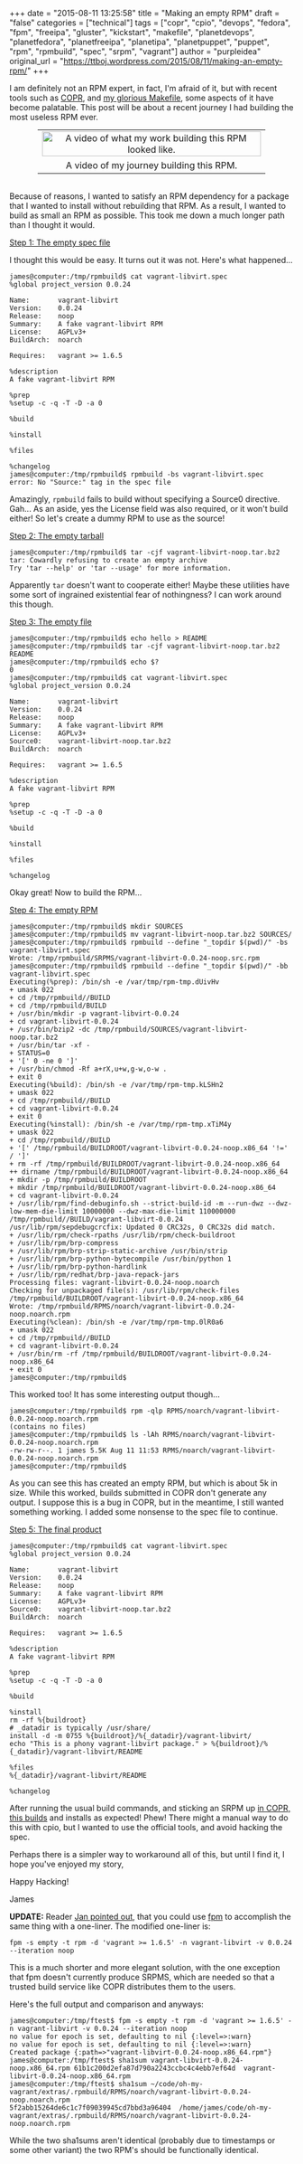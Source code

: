 +++
date = "2015-08-11 13:25:58"
title = "Making an empty RPM"
draft = "false"
categories = ["technical"]
tags = ["copr", "cpio", "devops", "fedora", "fpm", "freeipa", "gluster", "kickstart", "makefile", "planetdevops", "planetfedora", "planetfreeipa", "planetipa", "planetpuppet", "puppet", "rpm", "rpmbuild", "spec", "srpm", "vagrant"]
author = "purpleidea"
original_url = "https://ttboj.wordpress.com/2015/08/11/making-an-empty-rpm/"
+++

I am definitely not an RPM expert, in fact, I'm afraid of it, but with recent tools such as <a href="https://copr.fedoraproject.org/coprs/purpleidea/oh-my-vagrant/">COPR</a>, and <a href="/blog/2014/01/20/building-base-images-for-vagrant-with-a-makefile/">my glorious Makefile</a>, some aspects of it have become palatable. This post will be about a recent journey I had building the most useless RPM ever.

<table style="text-align:center; width:80%; margin:0 auto;"><tr><td><a href="cat-typing.gif"><img class="size-full wp-image-1128" src="cat-typing.gif" alt="A video of what my work building this RPM looked like." width="100%" height="100%" /></a></td></tr><tr><td> A video of my journey building this RPM.</td></tr></table></br />

Because of reasons, I wanted to satisfy an RPM dependency for a package that I wanted to install without rebuilding that RPM. As a result, I wanted to build as small an RPM as possible. This took me down a much longer path than I thought it would.

<span style="text-decoration:underline;">Step 1: The empty spec file</span>

I thought this would be easy. It turns out it was not. Here's what happened...
```
james@computer:/tmp/rpmbuild$ cat vagrant-libvirt.spec
%global project_version 0.0.24

Name:       vagrant-libvirt
Version:    0.0.24
Release:    noop
Summary:    A fake vagrant-libvirt RPM
License:    AGPLv3+
BuildArch:  noarch

Requires:   vagrant >= 1.6.5

%description
A fake vagrant-libvirt RPM

%prep
%setup -c -q -T -D -a 0

%build

%install

%files

%changelog
james@computer:/tmp/rpmbuild$ rpmbuild -bs vagrant-libvirt.spec 
error: No "Source:" tag in the spec file
```
Amazingly, <code>rpmbuild</code> fails to build without specifying a Source0 directive. Gah... As an aside, yes the License field was also required, or it won't build either! So let's create a dummy RPM to use as the source!

<span style="text-decoration:underline;">Step 2: The empty tarball</span>
```
james@computer:/tmp/rpmbuild$ tar -cjf vagrant-libvirt-noop.tar.bz2
tar: Cowardly refusing to create an empty archive
Try 'tar --help' or 'tar --usage' for more information.
```
Apparently <code>tar</code> doesn't want to cooperate either! Maybe these utilities have some sort of ingrained existential fear of nothingness? I can work around this though.

<span style="text-decoration:underline;">Step 3: The empty file</span>
```
james@computer:/tmp/rpmbuild$ echo hello > README
james@computer:/tmp/rpmbuild$ tar -cjf vagrant-libvirt-noop.tar.bz2 README
james@computer:/tmp/rpmbuild$ echo $?
0
james@computer:/tmp/rpmbuild$ cat vagrant-libvirt.spec
%global project_version 0.0.24

Name:       vagrant-libvirt
Version:    0.0.24
Release:    noop
Summary:    A fake vagrant-libvirt RPM
License:    AGPLv3+
Source0:    vagrant-libvirt-noop.tar.bz2
BuildArch:  noarch

Requires:   vagrant >= 1.6.5

%description
A fake vagrant-libvirt RPM

%prep
%setup -c -q -T -D -a 0

%build

%install

%files

%changelog
```
Okay great! Now to build the RPM...

<span style="text-decoration:underline;">Step 4: The empty RPM</span>
```
james@computer:/tmp/rpmbuild$ mkdir SOURCES
james@computer:/tmp/rpmbuild$ mv vagrant-libvirt-noop.tar.bz2 SOURCES/
james@computer:/tmp/rpmbuild$ rpmbuild --define "_topdir $(pwd)/" -bs vagrant-libvirt.spec
Wrote: /tmp/rpmbuild/SRPMS/vagrant-libvirt-0.0.24-noop.src.rpm
james@computer:/tmp/rpmbuild$ rpmbuild --define "_topdir $(pwd)/" -bb vagrant-libvirt.spec
Executing(%prep): /bin/sh -e /var/tmp/rpm-tmp.dUivHv
+ umask 022
+ cd /tmp/rpmbuild//BUILD
+ cd /tmp/rpmbuild/BUILD
+ /usr/bin/mkdir -p vagrant-libvirt-0.0.24
+ cd vagrant-libvirt-0.0.24
+ /usr/bin/bzip2 -dc /tmp/rpmbuild/SOURCES/vagrant-libvirt-noop.tar.bz2
+ /usr/bin/tar -xf -
+ STATUS=0
+ '[' 0 -ne 0 ']'
+ /usr/bin/chmod -Rf a+rX,u+w,g-w,o-w .
+ exit 0
Executing(%build): /bin/sh -e /var/tmp/rpm-tmp.kLSHn2
+ umask 022
+ cd /tmp/rpmbuild//BUILD
+ cd vagrant-libvirt-0.0.24
+ exit 0
Executing(%install): /bin/sh -e /var/tmp/rpm-tmp.xTiM4y
+ umask 022
+ cd /tmp/rpmbuild//BUILD
+ '[' /tmp/rpmbuild/BUILDROOT/vagrant-libvirt-0.0.24-noop.x86_64 '!=' / ']'
+ rm -rf /tmp/rpmbuild/BUILDROOT/vagrant-libvirt-0.0.24-noop.x86_64
++ dirname /tmp/rpmbuild/BUILDROOT/vagrant-libvirt-0.0.24-noop.x86_64
+ mkdir -p /tmp/rpmbuild/BUILDROOT
+ mkdir /tmp/rpmbuild/BUILDROOT/vagrant-libvirt-0.0.24-noop.x86_64
+ cd vagrant-libvirt-0.0.24
+ /usr/lib/rpm/find-debuginfo.sh --strict-build-id -m --run-dwz --dwz-low-mem-die-limit 10000000 --dwz-max-die-limit 110000000 /tmp/rpmbuild//BUILD/vagrant-libvirt-0.0.24
/usr/lib/rpm/sepdebugcrcfix: Updated 0 CRC32s, 0 CRC32s did match.
+ /usr/lib/rpm/check-rpaths /usr/lib/rpm/check-buildroot
+ /usr/lib/rpm/brp-compress
+ /usr/lib/rpm/brp-strip-static-archive /usr/bin/strip
+ /usr/lib/rpm/brp-python-bytecompile /usr/bin/python 1
+ /usr/lib/rpm/brp-python-hardlink
+ /usr/lib/rpm/redhat/brp-java-repack-jars
Processing files: vagrant-libvirt-0.0.24-noop.noarch
Checking for unpackaged file(s): /usr/lib/rpm/check-files /tmp/rpmbuild/BUILDROOT/vagrant-libvirt-0.0.24-noop.x86_64
Wrote: /tmp/rpmbuild/RPMS/noarch/vagrant-libvirt-0.0.24-noop.noarch.rpm
Executing(%clean): /bin/sh -e /var/tmp/rpm-tmp.0lR0a6
+ umask 022
+ cd /tmp/rpmbuild//BUILD
+ cd vagrant-libvirt-0.0.24
+ /usr/bin/rm -rf /tmp/rpmbuild/BUILDROOT/vagrant-libvirt-0.0.24-noop.x86_64
+ exit 0
james@computer:/tmp/rpmbuild$
```
This worked too! It has some interesting output though...
```
james@computer:/tmp/rpmbuild$ rpm -qlp RPMS/noarch/vagrant-libvirt-0.0.24-noop.noarch.rpm
(contains no files)
james@computer:/tmp/rpmbuild$ ls -lAh RPMS/noarch/vagrant-libvirt-0.0.24-noop.noarch.rpm
-rw-rw-r--. 1 james 5.5K Aug 11 11:53 RPMS/noarch/vagrant-libvirt-0.0.24-noop.noarch.rpm
james@computer:/tmp/rpmbuild$
```
As you can see this has created an empty RPM, but which is about 5k in size. While this worked, builds submitted in COPR don't generate any output. I suppose this is a bug in COPR, but in the meantime, I still wanted something working. I added some nonsense to the spec file to continue.

<span style="text-decoration:underline;">Step 5: The final product</span>
```
james@computer:/tmp/rpmbuild$ cat vagrant-libvirt.spec 
%global project_version 0.0.24

Name:       vagrant-libvirt
Version:    0.0.24
Release:    noop
Summary:    A fake vagrant-libvirt RPM
License:    AGPLv3+
Source0:    vagrant-libvirt-noop.tar.bz2
BuildArch:  noarch

Requires:   vagrant >= 1.6.5

%description
A fake vagrant-libvirt RPM

%prep
%setup -c -q -T -D -a 0

%build

%install
rm -rf %{buildroot}
# _datadir is typically /usr/share/
install -d -m 0755 %{buildroot}/%{_datadir}/vagrant-libvirt/
echo "This is a phony vagrant-libvirt package." > %{buildroot}/%{_datadir}/vagrant-libvirt/README

%files
%{_datadir}/vagrant-libvirt/README

%changelog
```
After running the usual build commands, and sticking an SRPM up <a href="https://copr.fedoraproject.org/coprs/purpleidea/vagrant-libvirt/">in COPR, this builds</a> and installs as expected! Phew! There might a manual way to do this with cpio, but I wanted to use the official tools, and avoid hacking the spec.

Perhaps there is a simpler way to workaround all of this, but until I find it, I hope you've enjoyed my story,

Happy Hacking!

James

<strong>UPDATE:</strong> Reader <a href="https://twitter.com/beddari/status/631174766171410432">Jan pointed out</a>, that you could use <a href="https://github.com/jordansissel/fpm/">fpm</a> to accomplish the same thing with a one-liner. The modified one-liner is:
```
fpm -s empty -t rpm -d 'vagrant >= 1.6.5' -n vagrant-libvirt -v 0.0.24 --iteration noop
```
This is a much shorter and more elegant solution, with the one exception that fpm doesn't currently produce SRPMS, which are needed so that a trusted build service like COPR distributes them to the users.

Here's the full output and comparison and anyways:
```
james@computer:/tmp/ftest$ fpm -s empty -t rpm -d 'vagrant >= 1.6.5' -n vagrant-libvirt -v 0.0.24 --iteration noop
no value for epoch is set, defaulting to nil {:level=>:warn}
no value for epoch is set, defaulting to nil {:level=>:warn}
Created package {:path=>"vagrant-libvirt-0.0.24-noop.x86_64.rpm"}
james@computer:/tmp/ftest$ sha1sum vagrant-libvirt-0.0.24-noop.x86_64.rpm 61b1c200d2efa87d790a2243ccbc4c4ebb7ef64d  vagrant-libvirt-0.0.24-noop.x86_64.rpm
james@computer:/tmp/ftest$ sha1sum ~/code/oh-my-vagrant/extras/.rpmbuild/RPMS/noarch/vagrant-libvirt-0.0.24-noop.noarch.rpm 
5f2abb15264de6c1c7f09039945cd7bbd3a96404  /home/james/code/oh-my-vagrant/extras/.rpmbuild/RPMS/noarch/vagrant-libvirt-0.0.24-noop.noarch.rpm
```
While the two sha1sums aren't identical (probably due to timestamps or some other variant) the two RPM's should be functionally identical.

